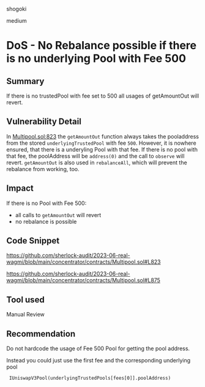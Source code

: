 shogoki

medium

# DoS - No Rebalance possible if there is no underlying Pool with Fee 500

## Summary

If there is no trustedPool with fee set to 500 all usages of getAmountOut will revert. 

## Vulnerability Detail

In [Multipool.sol:823](https://github.com/sherlock-audit/2023-06-real-wagmi/blob/main/concentrator/contracts/Multipool.sol#L823) the `getAmountOut` function always takes the pooladdress from the stored `underlyingTrustedPool` with fee `500`. However, it is nowhere ensured, that there is a underyling Pool with that fee.
If there is no pool with that fee, the poolAddress will be  `address(0)` and the call to `observe` will revert.
`getAmountOut` is also used in `rebalanceAll`, which will prevent the rebalance from working, too.

## Impact

If there is no Pool with Fee 500:
- all calls to `getAmountOut` will revert
- no rebalance is possible

## Code Snippet

https://github.com/sherlock-audit/2023-06-real-wagmi/blob/main/concentrator/contracts/Multipool.sol#L823

https://github.com/sherlock-audit/2023-06-real-wagmi/blob/main/concentrator/contracts/Multipool.sol#L875

## Tool used

Manual Review

## Recommendation

Do not hardcode the usage of Fee 500 Pool for getting the pool address.

Instead you could just use the first fee and the corresponding underlying pool

```solidity
 IUniswapV3Pool(underlyingTrustedPools[fees[0]].poolAddress)
 ``` 